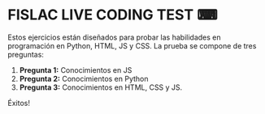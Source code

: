 # FISLAC LIVE CODING TEST ⌨

Estos ejercicios están diseñados para probar las habilidades en programación en Python, HTML, JS y CSS. La prueba se compone de tres preguntas: 

1. **Pregunta 1:** Conocimientos en JS
2. **Pregunta 2:** Conocimientos en Python
3. **Pregunta 3:** Conocimientos en HTML, CSS y JS.

Éxitos!
